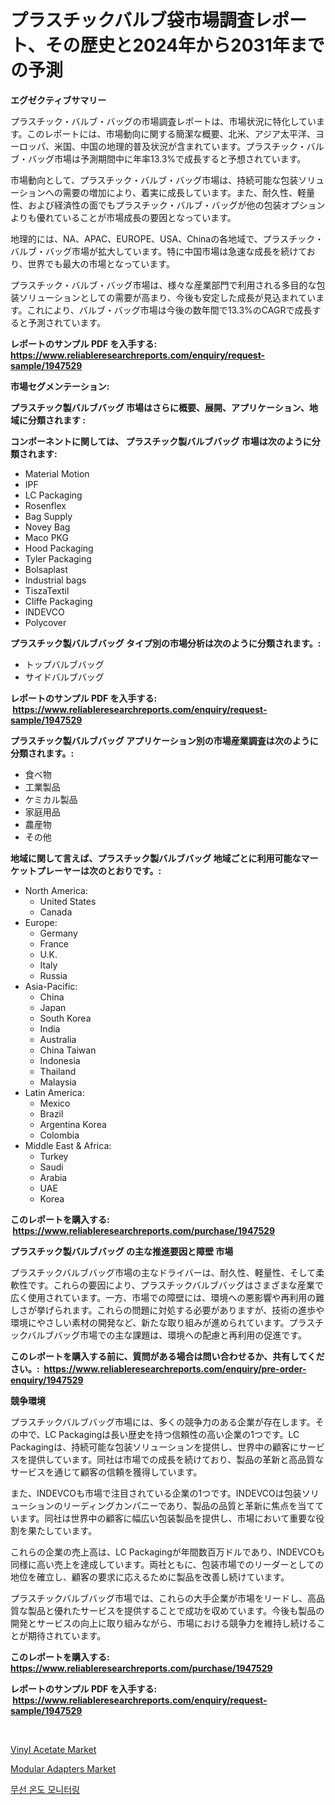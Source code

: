 <p><h1>プラスチックバルブ袋市場調査レポート、その歴史と2024年から2031年までの予測</h1></p><p><strong>エグゼクティブサマリー</strong></p>
<p><p>プラスチック・バルブ・バッグの市場調査レポートは、市場状況に特化しています。このレポートには、市場動向に関する簡潔な概要、北米、アジア太平洋、ヨーロッパ、米国、中国の地理的普及状況が含まれています。プラスチック・バルブ・バッグ市場は予測期間中に年率13.3%で成長すると予想されています。</p><p>市場動向として、プラスチック・バルブ・バッグ市場は、持続可能な包装ソリューションへの需要の増加により、着実に成長しています。また、耐久性、軽量性、および経済性の面でもプラスチック・バルブ・バッグが他の包装オプションよりも優れていることが市場成長の要因となっています。</p><p>地理的には、NA、APAC、EUROPE、USA、Chinaの各地域で、プラスチック・バルブ・バッグ市場が拡大しています。特に中国市場は急速な成長を続けており、世界でも最大の市場となっています。</p><p>プラスチック・バルブ・バッグ市場は、様々な産業部門で利用される多目的な包装ソリューションとしての需要が高まり、今後も安定した成長が見込まれています。これにより、バルブ・バッグ市場は今後の数年間で13.3%のCAGRで成長すると予測されています。</p></p>
<p><strong>レポートのサンプル PDF を入手する: <a href="https://www.reliableresearchreports.com/enquiry/request-sample/1947529">https://www.reliableresearchreports.com/enquiry/request-sample/1947529</a></strong></p>
<p><strong>市場セグメンテーション:</strong></p>
<p><strong> プラスチック製バルブバッグ 市場はさらに概要、展開、アプリケーション、地域に分類されます :</strong></p>
<p><strong>コンポーネントに関しては、 プラスチック製バルブバッグ 市場は次のように分類されます: &nbsp;</strong></p>
<p><ul><li>Material Motion</li><li>IPF</li><li>LC Packaging</li><li>Rosenflex</li><li>Bag Supply</li><li>Novey Bag</li><li>Maco PKG</li><li>Hood Packaging</li><li>Tyler Packaging</li><li>Bolsaplast</li><li>Industrial bags</li><li>TiszaTextil</li><li>Cliffe Packaging</li><li>INDEVCO</li><li>Polycover</li></ul></p>
<p><strong> プラスチック製バルブバッグ タイプ別の市場分析は次のように分類されます。:</strong></p>
<p><ul><li>トップバルブバッグ</li><li>サイドバルブバッグ</li></ul></p>
<p><strong>レポートのサンプル PDF を入手する: &nbsp;<a href="https://www.reliableresearchreports.com/enquiry/request-sample/1947529">https://www.reliableresearchreports.com/enquiry/request-sample/1947529</a></strong></p>
<p><strong> プラスチック製バルブバッグ アプリケーション別の市場産業調査は次のように分類されます。:</strong></p>
<p><ul><li>食べ物</li><li>工業製品</li><li>ケミカル製品</li><li>家庭用品</li><li>農産物</li><li>その他</li></ul></p>
<p><strong>地域に関して言えば、プラスチック製バルブバッグ 地域ごとに利用可能なマーケットプレーヤーは次のとおりです。:</strong></p>
<p><ul>
    <li>
        North America:
        <ul>
            <li>United States</li>
            <li>Canada</li>
        </ul>
    </li>
    <li>
        Europe:
        <ul>
            <li>Germany</li>
            <li>France</li>
            <li>U.K.</li>
            <li>Italy</li>
            <li>Russia</li>
        </ul>
    </li>
    <li>
        Asia-Pacific:
        <ul>
            <li>China</li>
            <li>Japan</li>
            <li>South Korea</li>
            <li>India</li>
            <li>Australia</li>
            <li>China Taiwan</li>
            <li>Indonesia</li>
            <li>Thailand</li>
            <li>Malaysia</li>
        </ul>
    </li>
    <li>
        Latin America:
        <ul>
            <li>Mexico</li>
            <li>Brazil</li>
            <li>Argentina Korea</li>
            <li>Colombia</li>
        </ul>
    </li>
    <li>
        Middle East & Africa:
        <ul>
            <li>Turkey</li>
            <li>Saudi</li>
            <li>Arabia</li>
            <li>UAE</li>
            <li>Korea</li>
        </ul>
    </li>
    </ul></p>
<p><strong>このレポートを購入する: &nbsp;<a href="https://www.reliableresearchreports.com/purchase/1947529">https://www.reliableresearchreports.com/purchase/1947529</a></strong></p>
<p><strong>プラスチック製バルブバッグ の主な推進要因と障壁 市場</strong></p>
<p><p>プラスチックバルブバッグ市場の主なドライバーは、耐久性、軽量性、そして柔軟性です。これらの要因により、プラスチックバルブバッグはさまざまな産業で広く使用されています。一方、市場での障壁には、環境への悪影響や再利用の難しさが挙げられます。これらの問題に対処する必要がありますが、技術の進歩や環境にやさしい素材の開発など、新たな取り組みが進められています。プラスチックバルブバッグ市場での主な課題は、環境への配慮と再利用の促進です。</p></p>
<p><strong>このレポートを購入する前に、質問がある場合は問い合わせるか、共有してください。:&nbsp; <a href="https://www.reliableresearchreports.com/enquiry/pre-order-enquiry/1947529">https://www.reliableresearchreports.com/enquiry/pre-order-enquiry/1947529</a></strong></p>
<p><strong>競争環境</strong></p>
<p><p>プラスチックバルブバッグ市場には、多くの競争力のある企業が存在します。その中で、LC Packagingは長い歴史を持つ信頼性の高い企業の1つです。LC Packagingは、持続可能な包装ソリューションを提供し、世界中の顧客にサービスを提供しています。同社は市場での成長を続けており、製品の革新と高品質なサービスを通じて顧客の信頼を獲得しています。</p><p>また、INDEVCOも市場で注目されている企業の1つです。INDEVCOは包装ソリューションのリーディングカンパニーであり、製品の品質と革新に焦点を当てています。同社は世界中の顧客に幅広い包装製品を提供し、市場において重要な役割を果たしています。</p><p>これらの企業の売上高は、LC Packagingが年間数百万ドルであり、INDEVCOも同様に高い売上を達成しています。両社ともに、包装市場でのリーダーとしての地位を確立し、顧客の要求に応えるために製品を改善し続けています。</p><p>プラスチックバルブバッグ市場では、これらの大手企業が市場をリードし、高品質な製品と優れたサービスを提供することで成功を収めています。今後も製品の開発とサービスの向上に取り組みながら、市場における競争力を維持し続けることが期待されています。</p></p>
<p><strong>このレポートを購入する: &nbsp; <a href="https://www.reliableresearchreports.com/purchase/1947529">https://www.reliableresearchreports.com/purchase/1947529</a></strong></p>
<p><strong>レポートのサンプル PDF を入手する: &nbsp;<a href="https://www.reliableresearchreports.com/enquiry/request-sample/1947529">https://www.reliableresearchreports.com/enquiry/request-sample/1947529</a></strong><strong></strong></p>
<p>&nbsp;</p>
<p><p><a href="https://simplistic-meeting-7ee.notion.site/Vinyl-Acetate-Market-Size-Global-Industry-Overview-Market-Segmentation-and-Forecast-2024-to-2031-2855a7c18400413981e6e54b5db9c4da">Vinyl Acetate Market</a></p><p><a href="https://github.com/Sinjinluong3e0awx2m195k76/Market-Research-Report-List-1/blob/main/modular-adapters-market.md">Modular Adapters Market</a></p><p><a href="https://github.com/darrellockm3ytan895656/Market-Research-Report-List-1/blob/main/891802210862.md">무선 온도 모니터링</a></p></p>
